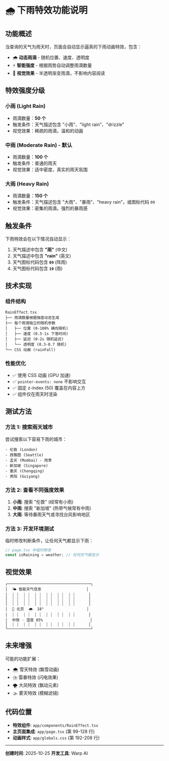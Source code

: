 # 🌧️ 下雨特效功能说明

## 功能概述

当查询的天气为雨天时，页面会自动显示逼真的下雨动画特效，包含：
- 🌧️ **动态雨滴** - 随机位置、速度、透明度
- ⚡ **智能强度** - 根据雨势自动调整雨滴数量
- 🎨 **视觉效果** - 半透明渐变雨滴，不影响内容阅读

## 特效强度分级

### 小雨 (Light Rain)
- 雨滴数量：**50 个**
- 触发条件：天气描述包含 "小雨"、"light rain"、"drizzle"
- 视觉效果：稀疏的雨滴，温和的动画

### 中雨 (Moderate Rain) - 默认
- 雨滴数量：**100 个**
- 触发条件：普通的雨天
- 视觉效果：适中密度，真实的雨天氛围

### 大雨 (Heavy Rain)
- 雨滴数量：**150 个**
- 触发条件：天气描述包含 "大雨"、"暴雨"、"heavy rain"，或图标代码 `09`
- 视觉效果：密集的雨滴，强烈的暴雨感

## 触发条件

下雨特效会在以下情况自动显示：

1. 天气描述中包含 **"雨"** (中文)
2. 天气描述中包含 **"rain"** (英文)
3. 天气图标代码包含 **`09`** (阵雨)
4. 天气图标代码包含 **`10`** (雨)

## 技术实现

### 组件结构
```
RainEffect.tsx
├── 雨滴数量根据强度动态生成
├── 每个雨滴独立的随机参数
│   ├── 位置 (0-100% 横向随机)
│   ├── 速度 (0.5-1s 下落时间)
│   ├── 延迟 (0-2s 随机延迟)
│   └── 透明度 (0.3-0.7 随机)
└── CSS 动画 (rainFall)
```

### 性能优化
- ✅ 使用 CSS 动画 (GPU 加速)
- ✅ `pointer-events: none` 不影响交互
- ✅ 固定 z-index (50) 覆盖在内容上方
- ✅ 组件仅在雨天时渲染

## 测试方法

### 方法 1: 搜索雨天城市

尝试搜索以下容易下雨的城市：
```
- 伦敦 (London)
- 西雅图 (Seattle)
- 孟买 (Mumbai) - 雨季
- 新加坡 (Singapore)
- 重庆 (Chongqing)
- 贵阳 (Guiyang)
```

### 方法 2: 查看不同强度效果

1. **小雨**: 搜索 "伦敦" (经常有小雨)
2. **中雨**: 搜索 "新加坡" (热带气候常有中雨)
3. **大雨**: 等待暴雨天气或寻找台风影响地区

### 方法 3: 开发环境测试

临时修改判断条件，让任何天气都显示下雨：
```typescript
// page.tsx 中临时修改
const isRaining = weather; // 任何天气都显示
```

## 视觉效果

```
┌─────────────────────────────────────┐
│  🌤️ 智能天气信息                    │
│  ┊ ┊  ┊ ┊  ┊ ┊  ┊ ┊  ┊ ┊  ┊ ┊      │
│  ┊ ┊  ┊ ┊  ┊ ┊  ┊ ┊  ┊ ┊  ┊ ┊      │
│  ┊ ┊  ┊ ┊  ┊ ┊  ┊ ┊  ┊ ┊  ┊ ┊      │
│  📍 北京  🌧️  18°                   │
│  ┊ ┊  ┊ ┊  ┊ ┊  ┊ ┊  ┊ ┊  ┊ ┊      │
│  中雨 · 湿度 85%                     │
│  ┊ ┊  ┊ ┊  ┊ ┊  ┊ ┊  ┊ ┊  ┊ ┊      │
└─────────────────────────────────────┘
```

## 未来增强

可能的功能扩展：
- 🌨️ 雪天特效 (飘雪动画)
- ⛈️ 雷暴特效 (闪电效果)
- 🌪️ 大风特效 (飘动元素)
- 🌫️ 雾天特效 (模糊滤镜)

## 代码位置

- **特效组件**: `app/components/RainEffect.tsx`
- **主页面集成**: `app/page.tsx` (第 99-128 行)
- **动画样式**: `app/globals.css` (第 192-208 行)

---

**创建时间**: 2025-10-25
**开发工具**: Warp AI
